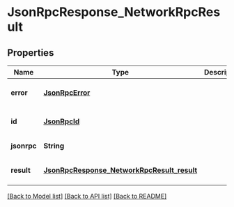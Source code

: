 # JsonRpcResponse_NetworkRpcResult
## Properties

| Name | Type | Description | Notes |
|------------ | ------------- | ------------- | -------------|
| **error** | [**JsonRpcError**](JsonRpcError.md) |  | [optional] [default to null] |
| **id** | [**JsonRpcId**](JsonRpcId.md) |  | [optional] [default to null] |
| **jsonrpc** | **String** |  | [default to null] |
| **result** | [**JsonRpcResponse_NetworkRpcResult_result**](JsonRpcResponse_NetworkRpcResult_result.md) |  | [optional] [default to null] |

[[Back to Model list]](../README.md#documentation-for-models) [[Back to API list]](../README.md#documentation-for-api-endpoints) [[Back to README]](../README.md)

